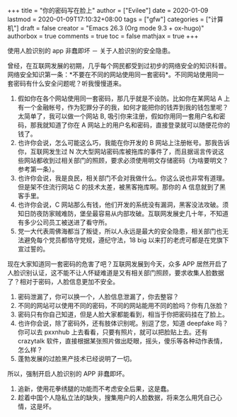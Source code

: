 +++
title = "你的密码写在脸上"
author = ["Evilee"]
date = 2020-01-09
lastmod = 2020-01-09T17:10:32+08:00
tags = ["gfw"]
categories = ["计算机"]
draft = false
creator = "Emacs 26.3 (Org mode 9.3 + ox-hugo)"
authorbox = true
comments = true
toc = false
mathjax = true
+++

使用人脸识别的 app 非蠢即坏 － 关于人脸识别的安全隐患。
<!--more-->

曾经，在互联网发展的初期，几乎每个网民都受到过初步的网络安全的知识科普。网络安全知识第一条：\*不要在不同的网站使用同一套密码\*。不同网站使用同一套密码有什么安全问题呢？听我慢慢道来。

1.  假如你在各个网站使用同一套密码，那几乎就是不设防。比如你在某网站 A 上有一个金融帐号，作为犯罪分子的我，如何才能把你的钱弄到我的钱包里呢？太简单了，我可以做一个网站 B, 吸引你来注册，假如你用同一套用户名和密码，那我就知道了你在 A 网站上的用户名和密码，直接登录就可以随便花你的钱了。
2.  也许你会说，怎么可能这么巧，我能在你开发的 B 网站上注册帐号。那我告诉你，互联网发生过 N 次大型网站密码库被拖库的事件了，而且据谣言传说这些网站都收到过相关部门的照顾，要求必须使用明文存储密码（为啥要明文？参考第一条）。
3.  也许你会说，我是良民，相关部门不会对我做什么。你这么说也非常有道理。但是架不住流行网站 C 的技术太差，被黑客拖库啊。那你的 A 信息就到了黑客手里。
4.  也许你会说，C 网站那么有钱，他们开发的系统没有漏洞，黑客没法攻破。须知日防夜防家贼难防，堡垒最容易从内部攻破。互联网发展史几十年，不知道有多少公司员工被送进了看守所。
5.  党一大代表周佛海都当了叛徒，所以人永远是最大的安全隐患，相关部门也无法避免每个党员都恪守党规，遵纪守法，18 big 以来打的老虎可都是在党旗下宣过誓的。

现在大家知道同一套密码的危害了吧？互联网发展到今天，众多 APP 居然开启了人脸识别认证，这不能不让人怀疑难道是又有相关部门照顾，要求收集人脸数据了？相对于密码，人脸信息更加不安全。

1.  密码泄漏了，你可以换一个，人脸信息泄漏了，你去整容？
2.  不同的网站可以使用不同的密码，不同的网站能用不同的脸吗？你有几张脸？
3.  密码只有你自己知道，但是人脸大家都能看到，相当于你把密码挂在了脸上。
4.  也许你会说，除了密码外，还有肢体识别呢。别逗了您，知道 deepfake 吗？你可以去
    pxxnhub 上去看看，只要有照片，就可以把脸贴上去。还有 crazytalk 软件，直接根据某张照片做出眨眼，摇头，傻乐等各种动作表情，怎么样？
5.  蓬勃发展的过脸黑产技术已经说明了一切。

所以，强制开启人脸识别的 APP 非蠢即坏。

1.  追新，使用花拳绣腿的功能而不考虑安全后果，这是蠢。
2.  趁着中国个人隐私立法的缺失，搜集用户的人脸数据，将来怎么用凭自己心情，这是坏。

